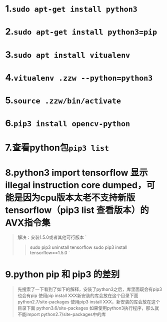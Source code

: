 # 1.`sudo apt-get install python3`

# 2.`sudo apt-get install python3=pip`

# 3.`sudo apt install vitualenv`

# 4.`vitualenv .zzw --python=python3`

# 5.`source .zzw/bin/activate`

# 6.`pip3 install opencv-python`

# 7.查看python包`pip3 list`

# 8.python3 import tensorflow 显示illegal instruction core dumped，可能是因为cpu版本太老不支持新版tensorflow（pip3 list 查看版本）的AVX指令集
> 解决：安装1.5.0或者其他可行版本
`
>>sudo pip3 uninstall tensorflow
>>sudo pip3 install tensorflow==1.5.0
`

# 9.python pip 和 pip3 的差别
> 先搜索了一下看到了如下的解释，安装了python3之后，库里面既会有pip3也会有pip
使用pip install XXX新安装的库会放在这个目录下面
python2.7/site-packages
使用pip3 install XXX，新安装的库会放在这个目录下面
python3.6/site-packages
如果使用python3执行程序，那么就不能import python2.7/site-packages中的库

